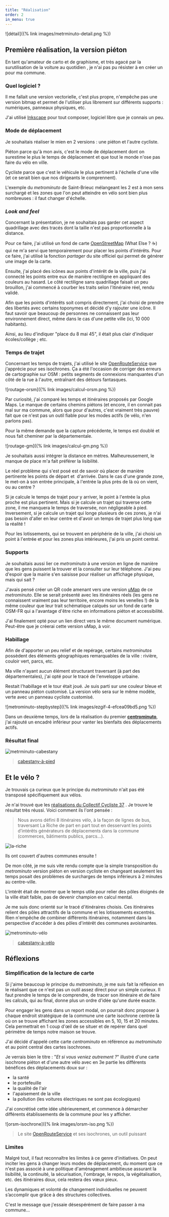 ```yaml
---
title: "Réalisation"
order: 2
in_menu: true
---
```

![détail]({% link images/metrminuto-detail.png %})

## Première réalisation, la version piéton

En tant qu'amateur de carto et de graphisme, et très agacé par la surutilisation de la voiture au quotidien , je n'ai pas pu résister à en créer un pour ma commune.

### Quel logiciel ?

Il me fallait une version vectorielle, c'est plus propre, n'empêche pas une version bitmap et permet de l'utiliser plus librement sur différents supports : numériques, panneaux physiques, etc.

J'ai utilisé [Inkscape](https://inkscape.org/fr/) pour tout composer, logiciel libre que je connais un peu.

### Mode de déplacement

Je souhaitais réaliser le mien en 2 versions : une piéton et l'autre cycliste.

Piéton parce qu'à mon avis, c'est le mode de déplacement dont on surestime le plus le temps de déplacement et que tout le monde n'ose pas faire du vélo en ville.

Cycliste parce que c'est le véhicule le plus pertinent à l'échelle d'une ville (et ce serait bien que nos dirigeants le comprennent).

L'exemple du *metrominuto* de Saint-Brieuc mélangeant les 2 est à mon sens surchargé et les zones que l'on peut atteindre en vélo sont bien plus nombreuses : il faut changer d'échelle.

### _Look and feel_

Concernant la présentation, je ne souhaitais pas garder cet aspect quadrillage avec des tracés dont la taille n'est pas proportionnelle à la distance.

Pour ce faire, j'ai utilisé un fond de carte [OpenStreetMap](https://www.openstreetmap.fr/) (What Else ? ☕) qui ne m'a servi que temporairement pour placer les points d'intérêts. Pour ce faire, j'ai utilisé la fonction *partager* du site officiel qui permet de générer une image de la carte.

Ensuite, j'ai placé des icônes aux points d'intérêt de la ville, puis j'ai connecté les points entre eux de manière rectiligne en appliquant des couleurs au hasard. Le côté rectiligne sans quadrillage faisait un peu brouillon, j'ai commencé à courber les traits selon l'itinéraire réel, rendu validé.

Afin que les points d'intérêts soit compris directement, j'ai choisi de prendre des libertés avec certains toponymes et décidé d'y rajouter une icône. Il faut savoir que beaucoup de personnes ne connaissent pas leur environnement direct, même dans le cas d'une petite ville (ici, 10 000 habitants).

Ainsi, au lieu d'indiquer "place du 8 mai 45", il était plus clair d'indiquer écoles/collège ; etc.

### Temps de trajet

Concernant les temps de trajets, j'ai utilisé le site [OpenRouteService](https://maps.openrouteservice.org/) que j'apprécie pour ses isochrones. Ça a été l'occasion de corriger des erreurs de cartographie sur OSM : petits segments de connexions manquantes d'un côté de la rue à l'autre, entraînant des détours fantasques.

![routage-orsm]({% link images/calcul-orsm.png %})

Par curiosité, j'ai comparé les temps et itinéraires proposés par Google Maps. Le manque de certains chemins piétons (et encore, il en connait pas mal sur ma commune, alors que pour d'autres, c'est vraiment très pauvre) fait que ce n'est pas un outil fiable pour les modes actifs (le vélo, n'en parlons pas).

Pour la même demande que la capture précédente, le temps est doublé et nous fait cheminer par la départementale.

![routage-gm]({% link images/calcul-gm.png %})

Je souhaitais aussi intégrer la distance en mètres. Malheureusement, le manque de place m'a fait préférer la lisibilité.

Le réel problème qui s'est posé est de savoir où placer de manière pertinente les points de départ et  d'arrivée. Dans le cas d'une grande zone, le met-on à son entrée principale, à l'entrée la plus près de là où on vient, ou au centre ?

Si je calcule le temps de trajet pour y arriver, le point à l'entrée la plus proche est plus pertinent. Mais si je calcule un trajet qui traverse cette zone, il me manquera le temps de traversée, non négligeable à pied.
Inversement, si je calcule un trajet qui longe plusieurs de ces zones, je n'ai pas besoin d'aller en leur centre et d'avoir un temps de trajet plus long que la réalité !

Pour les lotissements, qui se trouvent en périphérie de la ville, j'ai choisi un point à l'entrée et pour les zones plus intérieures, j'ai pris un point central.

### Supports

Je souhaitais aussi lier ce *metrominuto* à une version en ligne de manière que les gens puissent la trouver et la consulter sur leur téléphone. J'ai peu d'espoir que la mairie s'en saisisse pour réaliser un affichage physique, mais qui sait ?

J'avais pensé créer un QR code amenant vers une version [uMap]( https://umap.openstreetmap.fr/fr/about/) de ce *metrominuto*. Elle se serait présenté avec les itinéraires réels (les gens ne connaissent vraiment pas leur territoire, encore moins les venelles !) de la même couleur que leur trait schématique calqués sur un fond de carte OSM-FR qui a l'avantage d'être riche en informations piéton et accessibilité.

J'ai finalement opté pour un lien direct vers le même document numérique. Peut-être que je créerai cette version uMap, à voir.

### Habillage

Afin de d'apporter un peu relief et de repérage, certains *metrominutos* possèdent des éléments géographiques remarquables de la ville : rivière, couloir vert, parcs, etc.

Ma ville n'ayant aucun élément structurant traversant (à part des départementales), j'ai opté pour le tracé de l'enveloppe urbaine.

Restait l'habillage et le tour était joué. Je suis parti sur une couleur bleue et un panneau piéton customisé. La version vélo sera sur le même modèle, verte avec un panneau cycliste customisé.

![metrominuto-stepbystep]({% link images/ezgif-4-efcea09bd5.png %})

Dans un deuxième temps, lors de la réalisation du premier [**centrominuto**](https://bifurquons.github.io/metrominuto/centrominuto.html), j'ai rajouté un encadré inférieur pour vanter les bienfaits des déplacements actifs. 

### Résultat final

![metrminuto-cabestany](https://upload.wikimedia.org/wikipedia/commons/thumb/9/94/Metrominuto-pi%C3%A9ton-Cabestany.svg/533px-Metrominuto-pi%C3%A9ton-Cabestany.svg.png)

> [cabestany-à-pied](https://commons.wikimedia.org/wiki/File:Metrominuto-pi%C3%A9ton-Cabestany.svg)

## Et le vélo ?

Je trouvais ça curieux que le principe du *metrominuto* n'ait pas été transposé spécifiquement aux vélos. 

Je n'ai trouvé que les [réalisations du Collectif Cycliste 37](https://www.cc37.org/la-riche-carte-des-temps-de-trajets-a-velo/) . Je trouve le résultat très réussi. Voici comment ils l'ont pensée :

> Nous avons défini 8 itinéraires vélo, à la façon de lignes de bus, traversant La Riche de part en part tout en desservant les points d’intérêts générateurs de déplacements dans la commune (commerces, bâtiments publics, parcs…).

![la-riche](https://www.cc37.org/wp-content/uploads/2015/06/lariche-1024x643.jpg)

Ils ont couvert d'autres communes ensuite !

De mon côté, je me suis vite rendu compte que la simple transposition du _metrominuto_ version piéton en version cycliste en changeant seulement les temps posait des problèmes de surcharges de temps inférieurs à 2 minutes au centre-ville.

L'intérêt était de montrer que le temps utile pour relier des pôles éloignés de la ville était faible, pas de devenir champion en calcul mental.

Je me suis donc orienté sur le tracé d'itinéraires choisis. Ces itinéraires relient des pôles attractifs de la commune et les lotissements excentrés. Rien n'empêche de combiner différents itinéraires, notamment dans la perspective d'accéder à des pôles d'intérêt des communes avoisinantes.

![metrominuto-vélo](https://upload.wikimedia.org/wikipedia/commons/thumb/f/fc/Metrominuto-cycliste-Cabestany.svg/823px-Metrominuto-cycliste-Cabestany.svg.png)

> [cabestany-à-vélo](https://upload.wikimedia.org/wikipedia/commons/f/fc/Metrominuto-cycliste-Cabestany.svg) 

##  Réflexions

### Simplification de la lecture de carte

Si j'aime beaucoup le principe du *metrominuto*, je me suis fait la réflexion en le réalisant que ce n'est pas un outil assez direct pour un simple curieux. Il faut prendre le temps de le comprendre, de tracer son itinéraire et de faire les calculs, qui au final, donne plus un ordre d'idée qu'une durée exacte.

Pour engager les gens dans un report modal, on pourrait donc proposer à chaque endroit stratégique de la commune une carte isochrone centrée là où on se trouve affichant les zones accessibles en 5, 10, 15 et 20 minutes. Cela permettrait en 1 coup d'œil de se situer et de repérer dans quel périmètre de temps notre maison se trouve.

J'ai décidé d'appelé cette carte _centrominuto_ en référence au _metrominuto_ et au point central des cartes isochrones.

Je verrais bien le titre :  "*Et si vous veniez autrement ?*" illustré d'une carte isochrone piéton et d'une autre vélo avec en 3e partie les différents bénéfices des déplacements doux sur :

* la santé
* le portefeuille
* la qualité de l'air
* l'apaisement de la ville
* la pollution (les voitures électriques ne sont pas écologiques)

J'ai concrétisé cette idée ultérieurement, et commence à démarcher différents établissements de la commune pour les y afficher.

![orsm-isochrone]({% link images/orsm-iso.png %})
> Le site [OpenRouteService](https://maps.openrouteservice.org/#/reach/Centre%20Culturel%20Jean%20Ferrat,Cabestany,France/data/55,130,32,198,15,97,4,224,38,9,96,59,2,24,5,192,166,6,113,0,184,64,38,0,232,4,224,25,128,86,1,217,76,160,26,0,88,136,13,128,14,0,25,243,105,145,105,2,0,29,83,192,136,155,14,80,97,210,32,205,23,40,0,54,105,114,52,36,210,177,22,229,242,151,172,94,147,114,1,25,138,247,152,128,57,174,34,101,201,237,178,210,165,54,135,234,24,48,23,215,128,47,40,1,109,114,24,178,243,243,64,64,1,155,195,203,162,224,129,133,66,160,2,208,3,187,35,200,3,89,34,90,243,67,32,91,160,3,234,160,2,123,243,69,225,10,251,71,102,231,153,148,3,106,26,113,176,2,234,241,32,200,1,186,166,226,145,177,179,187,185,0) et ses isochrones, un outil puissant

### Limites

Malgré tout, il faut reconnaître les limites à ce genre d'initiatives. On peut inciter les gens à changer leurs modes de déplacement, du moment que ce n'est pas associé à une politique d'aménagement ambitieuse assurant la lisibilité, la continuité,  la sécurisation, l'ombrage, le repos, la végétalisation, etc. des itinéraires doux, cela restera des vœux pieux.

Les dynamiques et volonté de changement individuelles ne peuvent s’accomplir que grâce à des structures collectives.

C'est le message que j'essaie désespérément de faire passer à ma commune... 